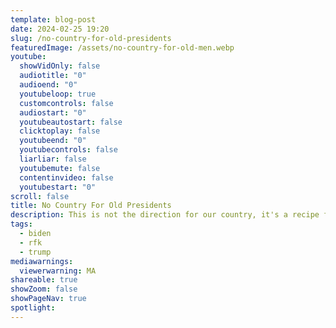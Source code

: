 ```yaml
---
template: blog-post
date: 2024-02-25 19:20
slug: /no-country-for-old-presidents
featuredImage: /assets/no-country-for-old-men.webp
youtube:
  showVidOnly: false
  audiotitle: "0"
  audioend: "0"
  youtubeloop: true
  customcontrols: false
  audiostart: "0"
  youtubeautostart: false
  clicktoplay: false
  youtubeend: "0"
  youtubecontrols: false
  liarliar: false
  youtubemute: false
  contentinvideo: false
  youtubestart: "0"
scroll: false
title: No Country For Old Presidents
description: This is not the direction for our country, it's a recipe for a coen bros film
tags:
  - biden
  - rfk
  - trump
mediawarnings:
  viewerwarning: MA
shareable: true
showZoom: false
showPageNav: true
spotlight: 
---
```


